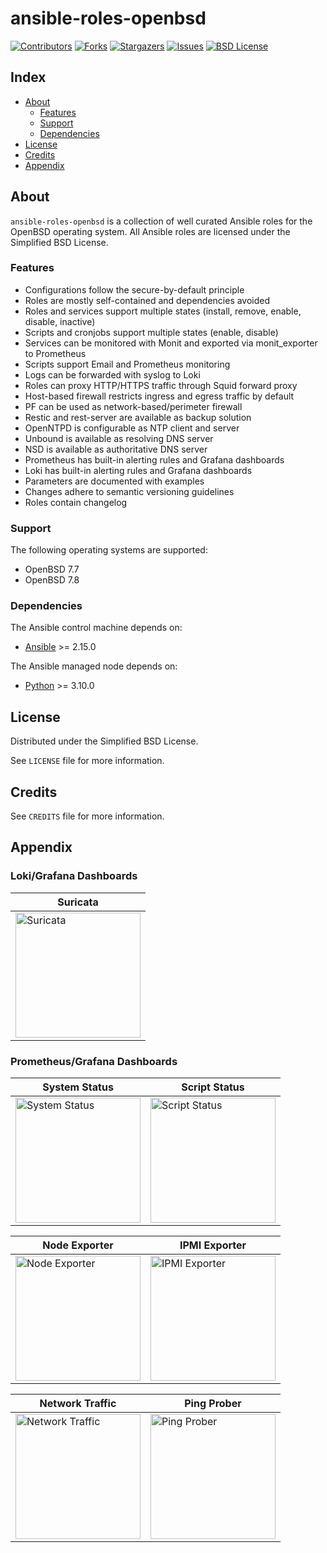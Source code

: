 # ansible-roles-openbsd

<!-- shields.io -->
[![Contributors][contributors-shield]][contributors-url]
[![Forks][forks-shield]][forks-url]
[![Stargazers][stars-shield]][stars-url]
[![Issues][issues-shield]][issues-url]
[![BSD License][license-shield]][license-url]

## Index

* [About](#about)
  * [Features](#features)
  * [Support](#support)
  * [Dependencies](#dependencies)
* [License](#license)
* [Credits](#credits)
* [Appendix](#appendix)

## About

`ansible-roles-openbsd` is a collection of well curated Ansible roles for the OpenBSD operating system. All Ansible roles are licensed under the Simplified BSD License.

### Features

* Configurations follow the secure-by-default principle
* Roles are mostly self-contained and dependencies avoided
* Roles and services support multiple states (install, remove, enable, disable, inactive)
* Scripts and cronjobs support multiple states (enable, disable)
* Services can be monitored with Monit and exported via monit_exporter to Prometheus
* Scripts support Email and Prometheus monitoring
* Logs can be forwarded with syslog to Loki
* Roles can proxy HTTP/HTTPS traffic through Squid forward proxy
* Host-based firewall restricts ingress and egress traffic by default
* PF can be used as network-based/perimeter firewall
* Restic and rest-server are available as backup solution
* OpenNTPD is configurable as NTP client and server
* Unbound is available as resolving DNS server
* NSD is available as authoritative DNS server
* Prometheus has built-in alerting rules and Grafana dashboards
* Loki has built-in alerting rules and Grafana dashboards
* Parameters are documented with examples
* Changes adhere to semantic versioning guidelines
* Roles contain changelog

### Support

The following operating systems are supported:
* OpenBSD 7.7
* OpenBSD 7.8

### Dependencies

The Ansible control machine depends on:
* [Ansible](https://github.com/ansible/ansible) >= 2.15.0

The Ansible managed node depends on:
* [Python](https://github.com/python/cpython) >= 3.10.0

## License

Distributed under the Simplified BSD License.

See `LICENSE` file for more information.

## Credits

See `CREDITS` file for more information.

## Appendix

### Loki/Grafana Dashboards

|Suricata|
|---     |
|<img src=https://user-images.githubusercontent.com/19646270/101278206-40784280-37ba-11eb-8108-54231ae62679.png height="200" title="Suricata">|

### Prometheus/Grafana Dashboards

|System Status|Script Status|
|---          |---          |
|<img src=https://github.com/liv-io/ansible-playbooks-example/assets/19646270/c95f10b9-bd4a-4b86-91b8-e8334505391c height="200" title="System Status">|<img src=https://github.com/liv-io/ansible-playbooks-example/assets/19646270/8b974d9f-3a95-4eca-95e0-60657ca54ce7 height="200" title="Script Status">|

|Node Exporter|IPMI Exporter|
|---          |---          |
|<img src=https://github.com/liv-io/ansible-playbooks-example/assets/19646270/77a06411-50db-445c-9b52-7407bc38566d height="200" title="Node Exporter">|<img src=https://github.com/liv-io/ansible-playbooks-example/assets/19646270/4ff7a7ea-a6b9-4e95-9da5-b8692aa16cb7 height="200" title="IPMI Exporter">|

|Network Traffic|Ping Prober|
|---            |---        |
|<img src=https://github.com/liv-io/ansible-playbooks-example/assets/19646270/d1c11581-b253-4ed1-be8a-075191125e3c height="200" title="Network Traffic">|<img src=https://github.com/liv-io/ansible-playbooks-example/assets/19646270/2abe2376-7bf0-40f7-943e-b408599c0f6a height="200" title="Ping Prober">|

<!-- shields.io -->
[contributors-shield]: https://img.shields.io/github/contributors/liv-io/ansible-roles-openbsd.svg?style=flat
[contributors-url]: https://github.com/liv-io/ansible-roles-openbsd/graphs/contributors
[forks-shield]: https://img.shields.io/github/forks/liv-io/ansible-roles-openbsd.svg?style=flat
[forks-url]: https://github.com/liv-io/ansible-roles-openbsd/network/members
[stars-shield]: https://img.shields.io/github/stars/liv-io/ansible-roles-openbsd.svg?style=flat
[stars-url]: https://github.com/liv-io/ansible-roles-openbsd/stargazers
[issues-shield]: https://img.shields.io/github/issues/liv-io/ansible-roles-openbsd.svg?style=flat
[issues-url]: https://github.com/liv-io/ansible-roles-openbsd/issues
[license-shield]: https://img.shields.io/github/license/liv-io/ansible-roles-openbsd.svg?style=flat
[license-url]: https://github.com/liv-io/ansible-roles-openbsd/blob/master/LICENSE
